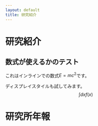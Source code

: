 ```yaml
---
layout: default
title: 研究紹介
---
```


# 研究紹介

## 数式が使えるかのテスト

これはインラインでの数式$E=mc^2$です。

ディスプレイスタイルも試してみます。
$$
\int dx f(x)
$$
# 研究所年報
